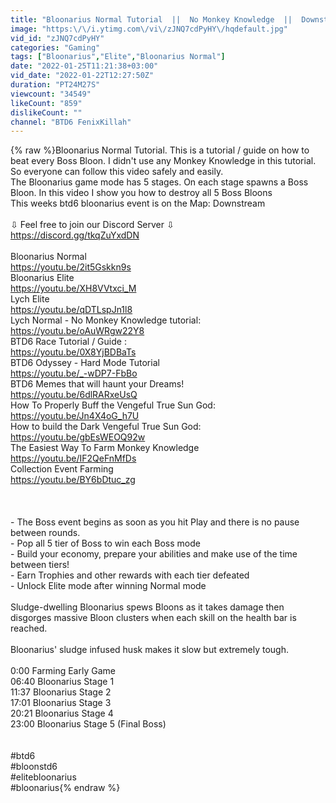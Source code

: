```yaml
---
title: "Bloonarius Normal Tutorial  ||  No Monkey Knowledge  ||  Downstream  || (BTD6)"
image: "https:\/\/i.ytimg.com\/vi\/zJNQ7cdPyHY\/hqdefault.jpg"
vid_id: "zJNQ7cdPyHY"
categories: "Gaming"
tags: ["Bloonarius","Elite","Bloonarius Normal"]
date: "2022-01-25T11:21:38+03:00"
vid_date: "2022-01-22T12:27:50Z"
duration: "PT24M27S"
viewcount: "34549"
likeCount: "859"
dislikeCount: ""
channel: "BTD6 FenixKillah"
---
```

{% raw %}Bloonarius Normal Tutorial. This is a tutorial / guide on how to beat every Boss Bloon. I didn't use any Monkey Knowledge in this tutorial. So everyone can follow this video safely and easily.<br />The Bloonarius game mode has 5 stages. On each stage spawns a Boss Bloon. In this video I show you how to destroy all 5 Boss Bloons<br />This weeks btd6 bloonarius event is on the Map: Downstream<br /><br />⇩ Feel free to join our Discord Server ⇩<br /><a rel="nofollow" target="blank" href="https://discord.gg/tkqZuYxdDN">https://discord.gg/tkqZuYxdDN</a><br /><br />Bloonarius Normal<br /><a rel="nofollow" target="blank" href="https://youtu.be/2it5Gskkn9s">https://youtu.be/2it5Gskkn9s</a><br />Bloonarius Elite <br /><a rel="nofollow" target="blank" href="https://youtu.be/XH8VVtxci_M">https://youtu.be/XH8VVtxci_M</a><br />Lych Elite<br /><a rel="nofollow" target="blank" href="https://youtu.be/qDTLspJn1l8">https://youtu.be/qDTLspJn1l8</a><br />Lych Normal - No Monkey Knowledge tutorial:<br /><a rel="nofollow" target="blank" href="https://youtu.be/oAuWRgw22Y8">https://youtu.be/oAuWRgw22Y8</a><br />BTD6 Race Tutorial / Guide :<br /><a rel="nofollow" target="blank" href="https://youtu.be/0X8YjBDBaTs">https://youtu.be/0X8YjBDBaTs</a><br />BTD6 Odyssey - Hard Mode Tutorial<br /><a rel="nofollow" target="blank" href="https://youtu.be/_-wDP7-FbBo">https://youtu.be/_-wDP7-FbBo</a><br />BTD6 Memes that will haunt your Dreams!<br /><a rel="nofollow" target="blank" href="https://youtu.be/6dlRARxeUsQ">https://youtu.be/6dlRARxeUsQ</a><br />How To Properly Buff the Vengeful True Sun God:<br /><a rel="nofollow" target="blank" href="https://youtu.be/Jn4X4oG_h7U">https://youtu.be/Jn4X4oG_h7U</a><br />How to build the Dark Vengeful True Sun God: <br /><a rel="nofollow" target="blank" href="https://youtu.be/gbEsWEOQ92w">https://youtu.be/gbEsWEOQ92w</a><br />The Easiest Way To Farm Monkey Knowledge<br /><a rel="nofollow" target="blank" href="https://youtu.be/IF2QeFnMfDs">https://youtu.be/IF2QeFnMfDs</a><br />Collection Event Farming<br /><a rel="nofollow" target="blank" href="https://youtu.be/BY6bDtuc_zg">https://youtu.be/BY6bDtuc_zg</a><br /><br /><br /><br />- The Boss event begins as soon as you hit Play and there is no pause between rounds.<br />- Pop all 5 tier of Boss to win each Boss mode<br />- Build your economy, prepare your abilities and make use of the time between tiers!<br />- Earn Trophies and other rewards with each tier defeated<br />- Unlock Elite mode after winning Normal mode<br /><br />Sludge-dwelling Bloonarius spews Bloons as it takes damage then disgorges massive Bloon clusters when each skill on the health bar is reached.<br /><br />Bloonarius' sludge infused husk makes it slow but extremely tough.<br /><br />0:00 Farming Early Game<br />06:40 Bloonarius Stage 1<br />11:37 Bloonarius Stage 2<br />17:01 Bloonarius Stage 3<br />20:21 Bloonarius Stage 4<br />23:00 Bloonarius Stage 5 (Final Boss)<br /><br /><br />#btd6<br />#bloonstd6<br />#elitebloonarius <br />#bloonarius{% endraw %}

